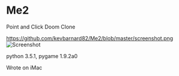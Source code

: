 # Me2
Point and Click Doom Clone

https://github.com/kevbarnard82/Me2/blob/master/screenshot.png
![Screenshot](/Me2/screenshot.png?raw=true "Optional Title")

python 3.5.1, pygame 1.9.2a0

Wrote on iMac
